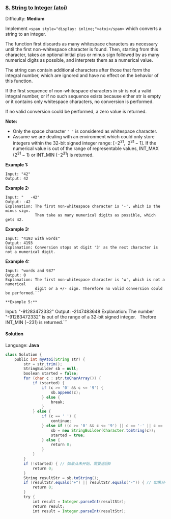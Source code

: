 ### [8\. String to Integer (atoi)](https://leetcode.com/problems/string-to-integer-atoi/)

Difficulty: **Medium**


Implement `<span style="display: inline;">atoi</span>` which converts a string to an integer.

The function first discards as many whitespace characters as necessary until the first non-whitespace character is found. Then, starting from this character, takes an optional initial plus or minus sign followed by as many numerical digits as possible, and interprets them as a numerical value.

The string can contain additional characters after those that form the integral number, which are ignored and have no effect on the behavior of this function.

If the first sequence of non-whitespace characters in str is not a valid integral number, or if no such sequence exists because either str is empty or it contains only whitespace characters, no conversion is performed.

If no valid conversion could be performed, a zero value is returned.

**Note:**

*   Only the space character `' '` is considered as whitespace character.
*   Assume we are dealing with an environment which could only store integers within the 32-bit signed integer range: [−2<sup>31</sup>,  2<sup>31 </sup>− 1]. If the numerical value is out of the range of representable values, INT_MAX (2<sup>31 </sup>− 1) or INT_MIN (−2<sup>31</sup>) is returned.

**Example 1:**

```
Input: "42"
Output: 42
```

**Example 2:**

```
Input: "   -42"
Output: -42
Explanation: The first non-whitespace character is '-', which is the minus sign.
             Then take as many numerical digits as possible, which gets 42.
```

**Example 3:**

```
Input: "4193 with words"
Output: 4193
Explanation: Conversion stops at digit '3' as the next character is not a numerical digit.
```

**Example 4:**

```
Input: "words and 987"
Output: 0
Explanation: The first non-whitespace character is 'w', which is not a numerical 
             digit or a +/- sign. Therefore no valid conversion could be performed.```

**Example 5:**

```
Input: "-91283472332"
Output: -2147483648
Explanation: The number "-91283472332" is out of the range of a 32-bit signed integer.
             Thefore INT_MIN (−231) is returned.```


#### Solution

Language: **Java**

```java
class Solution {
    public int myAtoi(String str) {
        str = str.trim();
        StringBuilder sb = null;
        boolean started = false;
        for (char c : str.toCharArray()) {
            if (started) {
                if (c >= '0' && c <= '9') {
                    sb.append(c);
                } else {
                    break;
                }
            } else {
                if (c == ' ') {
                    continue;
                } else if ((c >= '0' && c <= '9') || c == '-' || c == '+') {
                    sb = new StringBuilder(Character.toString(c));
                    started = true;
                } else {
                    return 0;
                }
            }
        }
        if (!started) { // 如果从未开始，需要返回0
            return 0;
        }
        String resultStr = sb.toString();
        if (resultStr.equals("+") || resultStr.equals("-")) { // 如果只有符号，返回0
            return 0;
        }
        try {
            int result = Integer.parseInt(resultStr);
            return result;
            int result = Integer.parseInt(resultStr);
```
